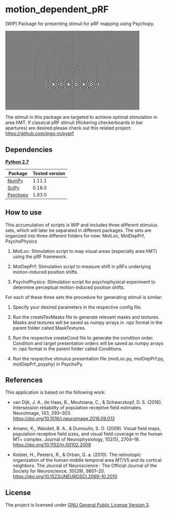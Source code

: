 # motion_dependent_pRF
[WIP] Package for presenting stimuli for pRF mapping using Psychopy.

<img src="demoMotLoc.png" width=420 align="center" />

The stimuli in this package are targeted to achieve optimal stimulation in area hMT.
If classical pRF stimuli (flickering checkerboards in bar apertures) are desired please check out this related project:
https://github.com/ingo-m/pyprf

## Dependencies
[**Python 2.7**](https://www.python.org/download/releases/2.7/)

| Package                              | Tested version |
|--------------------------------------|----------------|
| [NumPy](http://www.numpy.org/)       | 1.11.1         |
| [SciPy](http://www.scipy.org/)       | 0.18.0         |
| [Psychopy](http://www.psychopy.org/) | 1.83.0         |

## How to use

This accumulation of scripts is WIP and includes three different stimulus sets, which will later be separated in different packages.
The sets are organized into three different folders for now: MotLoc, MotDepPrf, PsychoPhysics

1. MotLoc: Stimulation script to map visual areas (especially area hMT) using the pRF framework.

2. MotDepPrf: Stimulation script to measure shift in pRFs underlying motion-induced position shifts.

3. PsychoPhysics: Stimulation script for psychophysical experiment to determine perceptual motion-induced position shifts.

For each of these three sets the procedure for generating stimuli is similar:

1. Specify your desired parameters in the respective config file.

2. Run the createTexMasks file to generate relevant masks and textures.
Masks and textures will be saved as numpy arrays in .npz format in the parent folder called MaskTextures.

3. Run the respective createCond file to generate the condition order.
Condition and target presentation orders will be saved as numpy arrays in .npz format in the parent folder called Conditions.

4. Run the respective stimulus presentation file (motLoc.py, motDepPrf.py, motDepPrf_psyphy) in PsychoPy.

## References
This application is based on the following work:

* van Dijk, J. A., de Haas, B., Moutsiana, C., & Schwarzkopf, D. S. (2016). Intersession reliability of population receptive field estimates. NeuroImage, 143, 293–303. https://doi.org/10.1016/j.neuroimage.2016.09.013

* Amano, K., Wandell, B. A., & Dumoulin, S. O. (2009). Visual field maps, population receptive field sizes, and visual field coverage in the human MT+ complex. Journal of Neurophysiology, 102(5), 2704–18. https://doi.org/10.1152/jn.00102.2009

* Kolster, H., Peeters, R., & Orban, G. a. (2010). The retinotopic organization of the human middle temporal area MT/V5 and its cortical neighbors. The Journal of Neuroscience : The Official Journal of the Society for Neuroscience, 30(29), 9801–20. https://doi.org/10.1523/JNEUROSCI.2069-10.2010

## License

The project is licensed under [GNU General Public License Version 3](http://www.gnu.org/licenses/gpl.html).
